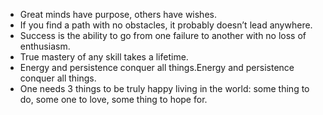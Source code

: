 * Great minds have purpose, others have wishes.
* If you find a path with no obstacles, it probably doesn’t lead anywhere.
* Success is the ability to go from one failure to another with no loss of enthusiasm.
* True mastery of any skill takes a lifetime.
* Energy and persistence conquer all things.Energy and persistence conquer all things.
* One needs 3 things to be truly happy living in the world: some thing to do, some one to love, some thing to hope for.
